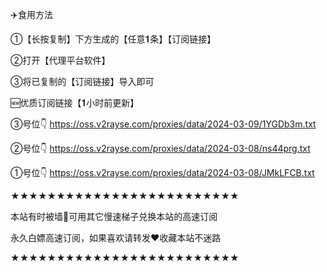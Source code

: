 ✈️食用方法

①【长按复制】下方生成的【任意𝟏条】【订阅链接】

②打开【代理平台软件】

③将已复制的【订阅链接】导入即可
 
 
 
 
🆕优质订阅链接【𝟏小时前更新】

③号位👇
https://oss.v2rayse.com/proxies/data/2024-03-09/1YGDb3m.txt

②号位👇
https://oss.v2rayse.com/proxies/data/2024-03-08/ns44prg.txt

①号位👇
https://oss.v2rayse.com/proxies/data/2024-03-08/JMkLFCB.txt




★★★★★★★★★★★★★★★★★★★★★★★★★

本站有时被墙🚫可用其它慢速梯子兑换本站的高速订阅

永久白嫖高速订阅，如果喜欢请转发❤️收藏本站不迷路

★★★★★★★★★★★★★★★★★★★★★★★★★
